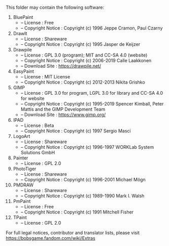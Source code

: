 ﻿This folder may contain the following software:

1. BluePaint
   - – License : Free
   - – Copyright Notice : Copyright (c) 1996 Jeppe Cramon, Paul Czarny
2. DrawIt
   - – License : Shareware
   - – Copyright Notice : Copyright (c) 1995 Jasper de Keijzer
3. Drawpile
   - – License : GPL 3.0 (program); MIT and CC-SA 4.0 (website)
   - – Copyright Notice : Copyright (c) 2006-2019 Calle Laakkonen
   - – Download Site : https://drawpile.net/
4. EasyPaint
   - – License : MIT License
   - – Copyright Notice : Copyright (c) 2012-2013 Nikita Grishko
5. GIMP
   - – License : GPL 3.0 for program, LGPL 3.0 for library and CC-SA 4.0 for website
   - – Copyright Notice : Copyright (c) 1995-2019 Spencer Kimball, Peter Mattis and the GIMP Development Team
   - – Download Site : https://www.gimp.org/
6. IPAD
   - – License : Beta
   - – Copyright Notice : Copyright (c) 1997 Sergio Masci
7. LogoArt
   - – License : Shareware
   - – Copyright Notice : Copyright (c) 1996-1997 WORKLab System Solutions GmbH
8. Painter
   - – License : GPL 2.0
9. PhotoTiger
   - – License : Shareware
   - – Copyright Notice : Copyright (c) 1996-2001 Michael Mögn
10. PMDRAW
    - – License : Shareware
    - – Copyright Notice : Copyright (c) 1989-1990 Mark I. Walsh
11. PmPaint
    - – License : Free
    - – Copyright Notice : Copyright (c) 1991 Mitchell Fisher
12. TPaint
    - – License : GPL 2.0

For full legal notices, contributor and translator lists, please visit https://bobsgame.fandom.com/wiki/Extras
